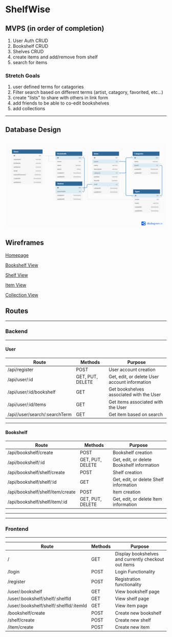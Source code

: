 # ShelfWise

## MVPS (in order of completion)
1. User Auth CRUD
2. Bookshelf CRUD
3. Shelves CRUD
4. create items and add/remove from shelf
5. search for items

### Stretch Goals
1. user defined terms for catagories
2. Filter search based on different terms (artist, catagory, favorited, etc...) 
3. create "lists" to share with others in link form 
4. add friends to be able to co-edit bookshelves
4. add collections

---

## Database Design

![alt text](Database-Schema.png "Database")
---

## Wireframes

[Homepage](https://wireframe.cc/9LXqel)

[Bookshelf View](https://wireframe.cc/OOVsG2)

[Shelf View](https://wireframe.cc/ih2Fdp)

[Item View](https://wireframe.cc/hsGiM3)

[Collection View](https://wireframe.cc/l6jWQC)


## Routes
---
### Backend
---
#### User
| Route                          | Methods                 | Purpose |
| ------------------------------ | ------------------------| ------- |
| /api/register                  | POST                    | User account creation |
| /api/user/:id                  | GET, PUT, DELETE        | Get, edit, or delete User account information |
| /api/user/:id/bookshelf        | GET                     | Get bookshelves associated with the User |
| /api/user/:id/items            | GET                     | Get items associated with the User |
| /api//user/search/:searchTerm  | GET                     | Get item based on search       |
--- 
#### Bookshelf
| Route                          | Methods                 | Purpose |
| ------------------------------ | ------------------------| ------- |
| /api/bookshelf/create          | POST                    | Bookshelf creation |
| /api/bookshelf/:id             | GET, PUT, DELETE        | Get, edit, or delete Bookshelf information |
| /api/bookshelf/shelf/create    | POST                    | Shelf creation |
| /api/bookshelf/shelf/:id       | GET                     | Get, edit, or delete Shelf information |
| /api/bookshelf/shelf/item/create| POST                    | Item creation |
| /api/bookshelf/shelf/item/:id  | GET, PUT, DELETE        | Get, edit, or delete Item information |
---

---
### Frontend
---
| Route                          | Methods                 | Purpose |
| ------------------------------ | ------------------------| ------- |
| /                              | GET                     | Display bookshelves and currently checkout out items|
| /login                         | POST                    | Login Functionality|
| /register                      | POST                    | Registration functionality|
| /user/:bookshelf               | GET                     | View bookshelf page|
| /user/:bookshelf/shelf/:shelfId| GET                     | View shelf page    |
| /user/:bookshelf/shelf/:shelfId/:itemId| GET             | View item page     |
| /bookshelf/create              | POST                    | Create new bookshelf|
| /shelf/create                  | POST                    | Create new shelf   |
| /item/create                   | POST                    | Create new item    |

